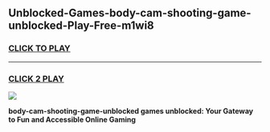 
## Unblocked-Games-body-cam-shooting-game-unblocked-Play-Free-m1wi8
<h3>
<a href="https://premium76.site?title=body-cam-shooting-game-unblocked&ref=24M">CLICK TO PLAY</a></h3>
<hr>

<h3>
<a href="https://premium76.site?title=body-cam-shooting-game-unblocked&ref=24M">CLICK 2 PLAY</a>
  
</h3>

<a href="https://premium76.site?title=body-cam-shooting-game-unblocked&ref=24M"><img src="https://clearcache.store/games.png"></a>


**body-cam-shooting-game-unblocked games unblocked: Your Gateway to Fun and Accessible Online Gaming**

